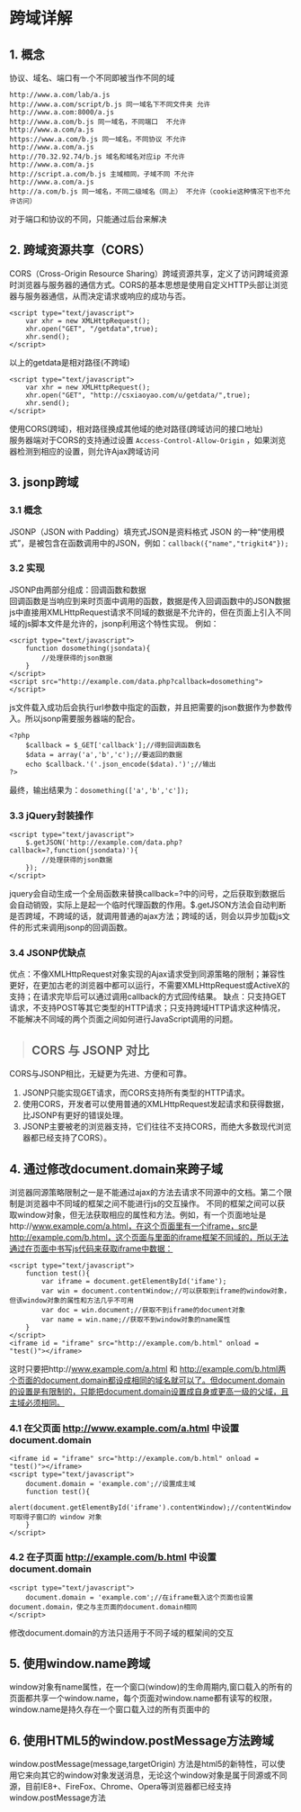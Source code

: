 # 跨域详解
## 1. 概念
协议、域名、端口有一个不同即被当作不同的域
```
http://www.a.com/lab/a.js
http://www.a.com/script/b.js 同一域名下不同文件夹 允许
http://www.a.com:8000/a.js
http://www.a.com/b.js 同一域名，不同端口  不允许
http://www.a.com/a.js
https://www.a.com/b.js 同一域名，不同协议 不允许
http://www.a.com/a.js
http://70.32.92.74/b.js 域名和域名对应ip 不允许
http://www.a.com/a.js
http://script.a.com/b.js 主域相同，子域不同 不允许
http://www.a.com/a.js
http://a.com/b.js 同一域名，不同二级域名（同上） 不允许（cookie这种情况下也不允许访问）
```
对于端口和协议的不同，只能通过后台来解决
## 2. 跨域资源共享（CORS）
CORS（Cross-Origin Resource Sharing）跨域资源共享，定义了访问跨域资源时浏览器与服务器的通信方式。CORS的基本思想是使用自定义HTTP头部让浏览器与服务器通信，从而决定请求或响应的成功与否。
```
<script type="text/javascript">
    var xhr = new XMLHttpRequest();
    xhr.open("GET", "/getdata",true);
    xhr.send();
</script>
```
以上的getdata是相对路径(不跨域)
```
<script type="text/javascript">
    var xhr = new XMLHttpRequest();
    xhr.open("GET", "http://csxiaoyao.com/u/getdata/",true);
    xhr.send();
</script>
```
使用CORS(跨域)，相对路径换成其他域的绝对路径(跨域访问的接口地址)  
服务器端对于CORS的支持通过设置 `Access-Control-Allow-Origin` ，如果浏览器检测到相应的设置，则允许Ajax跨域访问
## 3. jsonp跨域
### 3.1 概念
JSONP（JSON with Padding）填充式JSON是资料格式 JSON 的一种“使用模式”，是被包含在函数调用中的JSON，例如：`callback({"name","trigkit4"});`
### 3.2 实现
JSONP由两部分组成：回调函数和数据  
回调函数是当响应到来时页面中调用的函数，数据是传入回调函数中的JSON数据  
js中直接用XMLHttpRequest请求不同域的数据是不允许的，但在页面上引入不同域的js脚本文件是允许的，jsonp利用这个特性实现。 例如：
```
<script type="text/javascript">
    function dosomething(jsondata){
        //处理获得的json数据
    }
</script>
<script src="http://example.com/data.php?callback=dosomething"></script>
```
js文件载入成功后会执行url参数中指定的函数，并且把需要的json数据作为参数传入。所以jsonp需要服务器端的配合。
```
<?php
	$callback = $_GET['callback'];//得到回调函数名
	$data = array('a','b','c');//要返回的数据
	echo $callback.'('.json_encode($data).')';//输出
?>
```
最终，输出结果为：`dosomething(['a','b','c']);`
### 3.3 jQuery封装操作
```
<script type="text/javascript">
    $.getJSON('http://example.com/data.php?callback=?,function(jsondata)'){
        //处理获得的json数据
    });
</script>
```
jquery会自动生成一个全局函数来替换callback=?中的问号，之后获取到数据后会自动销毁，实际上是起一个临时代理函数的作用。$.getJSON方法会自动判断是否跨域，不跨域的话，就调用普通的ajax方法；跨域的话，则会以异步加载js文件的形式来调用jsonp的回调函数。
### 3.4 JSONP优缺点
优点：不像XMLHttpRequest对象实现的Ajax请求受到同源策略的限制；兼容性更好，在更加古老的浏览器中都可以运行，不需要XMLHttpRequest或ActiveX的支持；在请求完毕后可以通过调用callback的方式回传结果。
缺点：只支持GET请求，不支持POST等其它类型的HTTP请求；只支持跨域HTTP请求这种情况，不能解决不同域的两个页面之间如何进行JavaScript调用的问题。
> ## CORS 与 JSONP 对比
CORS与JSONP相比，无疑更为先进、方便和可靠。
1. JSONP只能实现GET请求，而CORS支持所有类型的HTTP请求。
2. 使用CORS，开发者可以使用普通的XMLHttpRequest发起请求和获得数据，比JSONP有更好的错误处理。
3. JSONP主要被老的浏览器支持，它们往往不支持CORS，而绝大多数现代浏览器都已经支持了CORS）。

## 4. 通过修改document.domain来跨子域
浏览器同源策略限制之一是不能通过ajax的方法去请求不同源中的文档。第二个限制是浏览器中不同域的框架之间不能进行js的交互操作。
不同的框架之间可以获取window对象，但无法获取相应的属性和方法。例如，有一个页面地址是http://www.example.com/a.html，在这个页面里有一个iframe，src是http://example.com/b.html，这个页面与里面的iframe框架不同域的，所以无法通过在页面中书写js代码来获取iframe中数据：
```
<script type="text/javascript">
    function test(){
        var iframe = document.getElementById('ifame');
        var win = document.contentWindow;//可以获取到iframe的window对象，但该window对象的属性和方法几乎不可用
        var doc = win.document;//获取不到iframe的document对象
        var name = win.name;//获取不到window对象的name属性
    }
</script>
<iframe id = "iframe" src="http://example.com/b.html" onload = "test()"></iframe>
```
这时只要把http://www.example.com/a.html 和 http://example.com/b.html两个页面的document.domain都设成相同的域名就可以了。但document.domain的设置是有限制的，只能把document.domain设置成自身或更高一级的父域，且主域必须相同。
### 4.1 在父页面 http://www.example.com/a.html 中设置document.domain
```
<iframe id = "iframe" src="http://example.com/b.html" onload = "test()"></iframe>
<script type="text/javascript">
    document.domain = 'example.com';//设置成主域
    function test(){
        alert(document.getElementById('iframe').contentWindow);//contentWindow 可取得子窗口的 window 对象
    }
</script>
```
### 4.2 在子页面 http://example.com/b.html 中设置document.domain
```
<script type="text/javascript">
    document.domain = 'example.com';//在iframe载入这个页面也设置document.domain，使之与主页面的document.domain相同
</script>
```
修改document.domain的方法只适用于不同子域的框架间的交互
## 5. 使用window.name跨域
window对象有name属性，在一个窗口(window)的生命周期内,窗口载入的所有的页面都共享一个window.name，每个页面对window.name都有读写的权限，window.name是持久存在一个窗口载入过的所有页面中的
## 6. 使用HTML5的window.postMessage方法跨域
window.postMessage(message,targetOrigin) 方法是html5的新特性，可以使用它来向其它的window对象发送消息，无论这个window对象是属于同源或不同源，目前IE8+、FireFox、Chrome、Opera等浏览器都已经支持window.postMessage方法